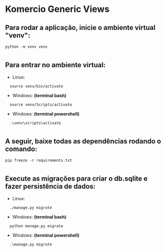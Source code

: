 # Komercio Generic Views

## Para rodar a aplicação, inicie o ambiente virtual "venv":

```
python -m venv venv
```

#

## Para entrar no ambiente virtual:

- Linux:

```
  source venv/bin/activate
```

- Windows:
  **(terminal bash)**

```
  source venv/Scripts/activate
```

- Windows:
  **(terminal powershell)**

```
  .\venv\scripts\activate
```

#

## A seguir, baixe todas as dependências rodando o comando:

```
pip freeze -r requirements.txt
```

#

## Execute as migrações para criar o db.sqlite e fazer persistência de dados:

- Linux:

```
  ./manage.py migrate
```

- Windows:
  **(terminal bash)**

```
  python manage.py migrate
```

- Windows:
  **(terminal powershell)**

```
  .\manage.py migrate
```
